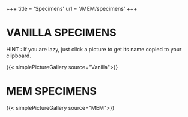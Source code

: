 +++
title = 'Specimens'
url = '/MEM/specimens'
+++

# VANILLA SPECIMENS

HINT : If you are lazy, just click a picture to get its name copied to your clipboard.

{{< simplePictureGallery source="Vanilla">}}

# MEM SPECIMENS

{{< simplePictureGallery source="MEM">}}